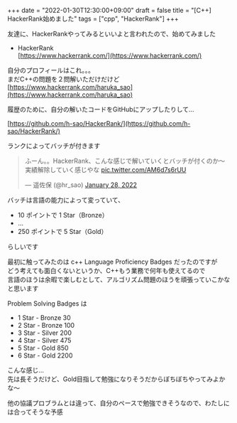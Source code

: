 +++
date = "2022-01-30T12:30:00+09:00"
draft = false
title = "[C++] HackerRank始めました"
tags = ["cpp", "HackerRank"]
+++

友達に、HackerRankやってみるといいよと言われたので、始めてみました

- HackerRank  
[https://www.hackerrank.com/](https://www.hackerrank.com/)

自分のプロフィールはこれ。。。  
まだC++の問題を２問解いただけだけど  
[https://www.hackerrank.com/haruka_sao](https://www.hackerrank.com/haruka_sao)

履歴のために、自分の解いたコードをGitHubにアップしたりして…

[https://github.com/h-sao/HackerRank/](https://github.com/h-sao/HackerRank/)


ランクによってバッチが付きます

<blockquote class="twitter-tweet"><p lang="ja" dir="ltr">ふーん。。HackerRank、こんな感じで解いていくとバッチが付くのか～実績解除していく感じやな <a href="https://t.co/AM6d7s6rUU">pic.twitter.com/AM6d7s6rUU</a></p>&mdash; 遥佐保 (@hr_sao) <a href="https://twitter.com/hr_sao/status/1487152495843758081?ref_src=twsrc%5Etfw">January 28, 2022</a></blockquote> <script async src="https://platform.twitter.com/widgets.js" charset="utf-8"></script>

バッチは言語の能力によって変っていて、

- 10 ポイントで 1 Star（Bronze）
- ...  
- 250 ポイントで 5 Star（Gold）  

らしいです

最初に触ってみたのは c++ Language Proficiency Badges だったのですが  
どう考えても面白くないというか、C++もう業務で何年も使えてるので  
言語のほうは余暇で楽しむとして、アルゴリズム問題のほうを頑張っていこかなと思います

Problem Solving Badges は

- 1 Star - Bronze 30
- 2 Star - Bronze 100
- 3 Star - Silver 200
- 4 Star - Silver 475
- 5 Star - Gold 850
- 6 Star - Gold 2200

こんな感じ…  
先は長そうだけど、Gold目指して勉強になりそうだからぼちぼちやってみよかな～

他の協議プロブラムとは違って、自分のペースで勉強できそうなので、わたしには合ってそうな予感